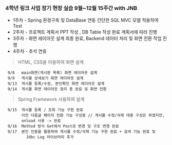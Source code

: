 

### 4학년 링크 사업 장기 현장 실습 9월~12월 15주간 with JNB

 - 1주차 - Spring 환경구축 및 DataBase 연동 간단한 SQL MVC 모델 적용하여 Test 
 - 2주차 - 프로젝트 계획서 PPT 작성 , DB Table 작성 완료 계획서에 따라 진행 
 - 3주차 - 화면 레이아웃 설계 최종 완료, Backend 데이터 처리 및 화면 전환 작업 진행
 - 4주차 - 추석 연휴

>HTML, CSS을 이용하여 화면 설계

     9/8   main화면(게시판 목록) 화면 레이아웃 설계
     9/9   게시물 상세보기 화면 레이아웃 설계
     9/13  게시물 등록/수정, 본인확인 화면 레이아웃 설계
     9/14  게시물 화면 레이아웃 정리 총 완료 및 화면 전환
     
  >Spring Framework 사용하여 설계
    
     9/15  게시물 등록 / 조회 기능 구현 완료
	       이전 다음글 페이지 전환 기능 구성중 // 게시물 수정/삭제 대충 구성은 하였지만, 
	       onload 사용 -> 완료
     9/16  Method 방식 Get에서 Post로 변경 및 구조 변경 완료
     9/17  본인 인증을 활용하여 게시물 수정/삭제 기능 구현 완료 + 검색 기능 완료 및 
             Jdbc Log 라이브러리 추가
